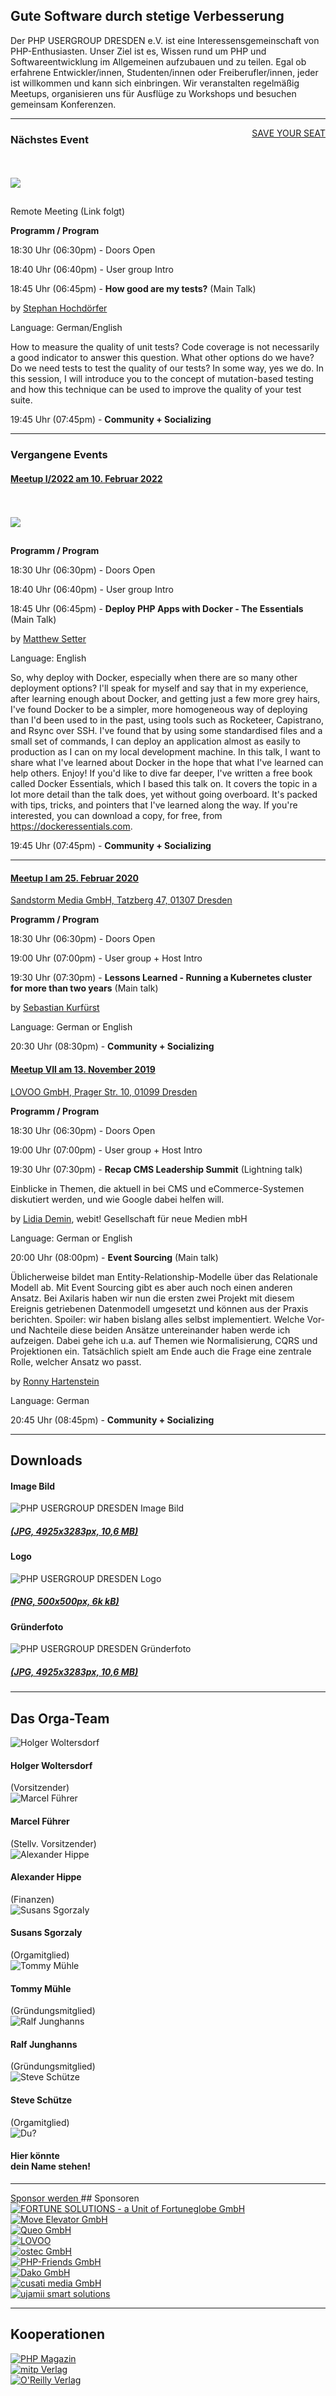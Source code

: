 ## Gute Software durch stetige Verbesserung
   
Der PHP USERGROUP DRESDEN e.V. ist eine Interessensgemeinschaft von PHP-Enthusiasten. 
Unser Ziel ist es, Wissen rund um PHP und Softwareentwicklung im Allgemeinen aufzubauen und zu teilen. 
Egal ob erfahrene Entwickler/innen, Studenten/innen oder Freiberufler/innen, jeder ist willkommen und kann sich einbringen. 
Wir veranstalten regelmäßig Meetups, organisieren uns für Ausflüge zu Workshops und besuchen gemeinsam Konferenzen. 

<hr class="blockspace">

<a href="https://gettogether.community/events/17829/meetup-ii2022-how-good-are-my-tests/" target="_blank" class="btn btn-lg btn-success" style="float: right">SAVE YOUR SEAT</a> 

### Nächstes Event

<img src="@baseUrl@/images/events/meetups/2022-03-21.png" class="img-responsive" style="margin: 35px 0 15px 0;">

<i class="fa fa-map-marker"></i> Remote Meeting (Link folgt)

**Programm / Program**

18:30 Uhr (06:30pm) - Doors Open

18:40 Uhr (06:40pm) - User group Intro

18:45 Uhr (06:45pm) - **How good are my tests?** (Main Talk)

by [Stephan Hochdörfer](https://twitter.com/shochdoerfer)

Language: German/English

How to measure the quality of unit tests? Code coverage is not necessarily a good indicator to answer this question. 
What other options do we have? Do we need tests to test the quality of our tests? In some way, yes we do. In this session, 
I will introduce you to the concept of mutation-based testing and how this technique can be used to improve the 
quality of your test suite.

19:45 Uhr (07:45pm) - **Community + Socializing**

<hr class="blockspace">

### Vergangene Events

#### [Meetup I/2022 am 10. Februar 2022](https://gettogether.community/events/16677/meetup-i2022/)

<img src="@baseUrl@/images/events/meetups/2022-02-10.png" class="img-responsive" style="margin: 35px 0 15px 0;">

**Programm / Program**

18:30 Uhr (06:30pm) - Doors Open

18:40 Uhr (06:40pm) - User group Intro

18:45 Uhr (06:45pm) - **Deploy PHP Apps with Docker - The Essentials** (Main Talk)

by [Matthew Setter](https://twitter.com/settermjd)

Language: English

So, why deploy with Docker, especially when there are so many other deployment options?
I'll speak for myself and say that in my experience, after learning enough about Docker, and getting just a few more grey hairs, I've found Docker to be a simpler, more homogeneous way of deploying than I'd been used to in the past, using tools such as Rocketeer, Capistrano, and Rsync over SSH.
I've found that by using some standardised files and a small set of commands, I can deploy an application almost as easily to production as I can on my local development machine.
In this talk, I want to share what I've learned about Docker in the hope that what I've learned can help others. Enjoy!
If you'd like to dive far deeper, I've written a free book called Docker Essentials, which I based this talk on. It covers the topic in a lot more detail than the talk does, yet without going overboard. It's packed with tips, tricks, and pointers that I've learned along the way. If you're interested, you can download a copy, for free, from https://dockeressentials.com.

19:45 Uhr (07:45pm) - **Community + Socializing**

<hr class="blockspace">

#### [Meetup I am 25. Februar 2020](https://gettogether.community/events/4319/meetup-i-2020/)

<i class="fa fa-map-marker"></i> [Sandstorm Media GmbH, Tatzberg 47, 01307 Dresden](https://gettogether.community/places/1131/)

**Programm / Program**

18:30 Uhr (06:30pm) - Doors Open

19:00 Uhr (07:00pm) - User group + Host Intro

19:30 Uhr (07:30pm) - **Lessons Learned - Running a Kubernetes cluster for more than two years** (Main talk)

by [Sebastian Kurfürst](https://twitter.com/skurfuerst)

Language: German or English

20:30 Uhr (08:30pm) - **Community + Socializing**

#### [Meetup VII am 13. November 2019](https://gettogether.community/events/2034/meetup-vii-2019/)

<i class="fa fa-map-marker"></i> [LOVOO GmbH, Prager Str. 10, 01099 Dresden](https://gettogether.community/places/539/) 

**Programm / Program**

18:30 Uhr (06:30pm) - Doors Open

19:00 Uhr (07:00pm) - User group + Host Intro

19:30 Uhr (07:30pm) - **Recap CMS Leadership Summit** (Lightning talk)

Einblicke in Themen, die aktuell  in bei CMS und eCommerce-Systemen diskutiert werden, und wie Google dabei helfen will.

by [Lidia Demin](https://twitter.com/typecat_), webit! Gesellschaft für neue Medien mbH

Language: German or English

20:00 Uhr (08:00pm) - **Event Sourcing** (Main talk)

Üblicherweise bildet man Entity-Relationship-Modelle über das Relationale Modell ab. Mit Event Sourcing gibt es aber auch noch einen anderen Ansatz. Bei Axilaris haben wir nun die ersten zwei Projekt mit diesem Ereignis getriebenen Datenmodell umgesetzt und können aus der Praxis berichten. Spoiler: wir haben bislang alles selbst implementiert.
Welche Vor- und Nachteile diese beiden Ansätze untereinander haben werde ich aufzeigen. Dabei gehe ich u.a. auf Themen wie Normalisierung, CQRS und Projektionen ein.
Tatsächlich spielt am Ende auch die Frage eine zentrale Rolle, welcher Ansatz wo passt.

by [Ronny Hartenstein](https://twitter.com/rhflow_de)

Language: German
 
20:45 Uhr (08:45pm) - **Community + Socializing**

<hr class="blockspace">

## <a name="downloads"></a>Downloads

<div class="row blockspace">
	<div class="col-xs-12 col-sm-12 col-md-4 col-lg-4 text-center">
    	<div class="downloaditem">
			<h4>Image Bild</h4>
			<img src="@baseUrl@/images/downloads/PHPUGDD-Imagebild.jpg" alt="PHP USERGROUP DRESDEN Image Bild" class="img-responsive">
			<h5>
				<a href="@baseUrl@/downloads/PHPUGDD-Imagebild.jpg" target="_blank" title="PHP USERGROUP DRESDEN Imagebild">
					<i class="fa fa-download"></i> (JPG, 4925x3283px, 10,6 MB)
				</a>
			</h5>
		</div>
    </div>
	<div class="col-xs-12 col-sm-12 col-md-4 col-lg-4 text-center">
    	<div class="downloaditem">
			<h4>Logo</h4>
			<img src="@baseUrl@/images/downloads/PHPUGDD-Logo.png" alt="PHP USERGROUP DRESDEN Logo" class="img-responsive">
			<h5>
			<a href="@baseUrl@/images/logo_500x500.png" title="PHP USERGROUP DRESDEN Logo" target="_blank">
				<i class="fa fa-download"></i> (PNG, 500x500px, 6k kB)
			</a>
			</h5>
		</div>
	</div>
    <div class="col-xs-12 col-sm-12 col-md-4 col-lg-4 text-center">
    	<div class="downloaditem">
			<h4>Gründerfoto</h4>
			<img src="@baseUrl@/images/downloads/PHPUGDD-Orga-Team.jpg" alt="PHP USERGROUP DRESDEN Gründerfoto" class="img-responsive">
			<h5>
				<a href="@baseUrl@/downloads/PHPUGDD-Gruenderfoto.jpg" target="_blank" title="PHP USERGROUP DRESDEN Gründerfoto">
					<i class="fa fa-download"></i> (JPG, 4925x3283px, 10,6 MB)
				</a>
			</h5>
		</div>
    </div>
</div>

<hr class="blockspace">

## <a name="orga"></a>Das Orga-Team

<div class="row blockspace">
	<div class="col-xs-6 col-sm-6 col-md-3 col-lg-3 text-center">
    	<div class="orgamember">
			<img src="@baseUrl@/images/orgateam/hwoltersdorf.jpg" alt="Holger Woltersdorf">
			<h4>Holger Woltersdorf</h4>
			(Vorsitzender)
		</div>
	</div>
	<div class="col-xs-6 col-sm-6 col-md-3 col-lg-3 text-center">
    	<div class="orgamember">
			<img src="@baseUrl@/images/orgateam/mfuehrer.jpg" alt="Marcel Führer">
			<h4>Marcel Führer</h4>
			(Stellv. Vorsitzender)
		</div>
    </div>
    <div class="col-xs-6 col-sm-6 col-md-3 col-lg-3 text-center">
    	<div class="orgamember">
			<img src="@baseUrl@/images/orgateam/ahippe.png" alt="Alexander Hippe">
			<h4>Alexander Hippe</h4>
			(Finanzen)
		</div>
    </div>
    <div class="col-xs-6 col-sm-6 col-md-3 col-lg-3 text-center">
    	<div class="orgamember">
			<img src="@baseUrl@/images/orgateam/ssgorzaly.jpg" alt="Susans Sgorzaly">
			<h4>Susans Sgorzaly</h4>
			(Orgamitglied)
		</div>
    </div>
    <div class="col-xs-6 col-sm-6 col-md-3 col-lg-3 text-center">
    	<div class="orgamember">
			<img src="@baseUrl@/images/orgateam/tmuehle.png" alt="Tommy Mühle">
			<h4>Tommy Mühle</h4>
			(Gründungsmitglied)
    	</div>
	</div>
	<div class="col-xs-6 col-sm-6 col-md-3 col-lg-3 text-center">
    	<div class="orgamember">
			<img src="@baseUrl@/images/orgateam/rjunghanns.jpg" alt="Ralf Junghanns">
			<h4>Ralf Junghanns</h4>
			(Gründungsmitglied)
    	</div>
	</div>
	<div class="col-xs-6 col-sm-6 col-md-3 col-lg-3 text-center">
    	<div class="orgamember">
			<img src="@baseUrl@/images/orgateam/sschuetze.jpg" alt="Steve Schütze">
			<h4>Steve Schütze</h4>
			(Orgamitglied)
		</div>
	</div>
	<div class="col-xs-6 col-sm-6 col-md-3 col-lg-3 text-center">
    	<div class="orgamember">
			<img src="https://placehold.it/150/f47c20/000000/?text=Du%3F&" alt="Du?">
			<h4>Hier könnte<br>dein Name stehen!</h4>
		</div>
	</div>
</div>

<hr class="blockspace">

<a href="@baseUrl@/sponsoring.html" title="Sponsor des PHP USERGROUP DRESDEN e.V. werden" class="btn btn-success text-uppercase pull-right">
	Sponsor werden
</a>
## <a name="sponsors"></a>Sponsoren

<div class="row blockspace">
	<div class="col-xs-12 col-sm-12 col-md-3 col-lg-3 text-center">
    	<div class="sponsor">
			<a href="https://twitter.com/F9T3ch" target="_blank">
				<img src="@baseUrl@/images/sponsors/fortune-solutions.png" alt="FORTUNE SOLUTIONS - a Unit of Fortuneglobe GmbH" class="img-responsive">
			</a>
		</div>
    </div>
	<div class="col-xs-12 col-sm-12 col-md-3 col-lg-3 text-center">
    	<div class="sponsor">
			<a href="https://www.move-elevator.de" target="_blank">
				<img src="@baseUrl@/images/sponsors/moveelevator.png" alt="Move Elevator GmbH" class="img-responsive">
			</a>
		</div>
	</div>
    <div class="col-xs-12 col-sm-12 col-md-3 col-lg-3 text-center">
    	<div class="sponsor">
			<a href="https://www.queo.de" target="_blank">
				<img src="@baseUrl@/images/sponsors/queo.jpg" alt="Queo GmbH" class="img-responsive">
			</a>
		</div>
    </div>
	<div class="col-xs-12 col-sm-12 col-md-3 col-lg-3 text-center">
		<div class="sponsor">
			<a href="https://inside.lovoo.com" target="_blank">
				<img src="@baseUrl@/images/sponsors/lovoo.jpg" alt="LOVOO" class="img-responsive">
			</a>
		</div>
    </div>
</div>
<div class="row blockspace">
    <div class="col-xs-12 col-sm-12 col-md-3 col-lg-3 text-center">
		<div class="sponsor">
			<a href="https://www.ostec.de" target="_blank">
				<img src="@baseUrl@/images/sponsors/ostec.jpg" alt="ostec GmbH" class="img-responsive">
			</a>
		</div>
	</div>
    <div class="col-xs-12 col-sm-12 col-md-3 col-lg-3 text-center">
    	<div class="sponsor">
			<a href="https://www.php-friends.de" target="_blank">
				<img src="@baseUrl@/images/sponsors/php-friends.jpg" alt="PHP-Friends GmbH" class="img-responsive">
			</a>
		</div>
    </div>
    <div class="col-xs-12 col-sm-12 col-md-3 col-lg-3 text-center">
    	<div class="sponsor">
			<a href="https://www.dako.de" target="_blank" title="Dako GmbH">
				<img src="@baseUrl@/images/sponsors/dako.jpg" alt="Dako GmbH" class="img-responsive">
			</a>
		</div>
    </div>
    <div class="col-xs-12 col-sm-12 col-md-3 col-lg-3 text-center">
    	<div class="sponsor">
			<a href="https://www.cusatimedia.de" target="_blank" title="cusati media GmbH">
				<img src="@baseUrl@/images/sponsors/cusati-media.png" alt="cusati media GmbH" class="img-responsive">
			</a>
		</div>
    </div>
</div>
<div class="row blockspace">
    <div class="col-xs-12 col-sm-12 col-md-3 col-lg-3 text-center">
		<div class="sponsor">
			<a href="https://www.ujamii.com" target="_blank">
				<img src="@baseUrl@/images/sponsors/ujamii.png" alt="ujamii smart solutions" class="img-responsive">
			</a>
		</div>
	</div>
</div>

<hr class="blockspace">

## <a name="cooperations"></a>Kooperationen

<div class="row blockspace">
	<div class="col-xs-12 col-sm-12 col-md-4 col-lg-4 text-center">
    	<div class="coop">
    		<a href="https://entwickler.de/online/php" target="_blank">
				<img src="@baseUrl@/images/coops/php-magazin.jpg" alt="PHP Magazin" class="img-responsive">
			</a>
		</div>
    </div>
	<div class="col-xs-12 col-sm-12 col-md-4 col-lg-4 text-center">
    	<div class="coop">
    		<a href="http://www.mitp.de" target="_blank">
				<img src="@baseUrl@/images/coops/mitp.jpg" alt="mitp Verlag" class="img-responsive">
			</a>
		</div>
	</div>
    <div class="col-xs-12 col-sm-12 col-md-4 col-lg-4 text-center">
    	<div class="coop">
			<a href="http://www.oreilly.de" target="_blank">
				<img src="@baseUrl@/images/coops/oreilly.jpg" alt="O'Reilly Verlag" class="img-responsive">
			</a>
		</div>
    </div>
</div>
